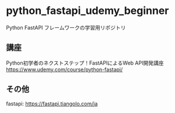 # python_fastapi_udemy_beginner
Python FastAPI フレームワークの学習用リポジトリ
## 講座
Python初学者のネクストステップ！FastAPIによるWeb API開発講座  
https://www.udemy.com/course/python-fastapi/  

## その他
fastapi: https://fastapi.tiangolo.com/ja